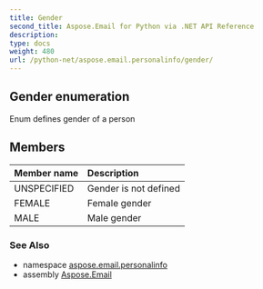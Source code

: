 ```yaml
---
title: Gender
second_title: Aspose.Email for Python via .NET API Reference
description: 
type: docs
weight: 480
url: /python-net/aspose.email.personalinfo/gender/
---
```


## Gender enumeration

Enum defines gender of a person

## Members
| Member name | Description |
| :- | :- |
|UNSPECIFIED|Gender is not defined|
|FEMALE|Female gender|
|MALE|Male gender|

### See Also

* namespace [aspose.email.personalinfo](/email/python-net/aspose.email.personalinfo/)
* assembly [Aspose.Email](/email/python-net/)

